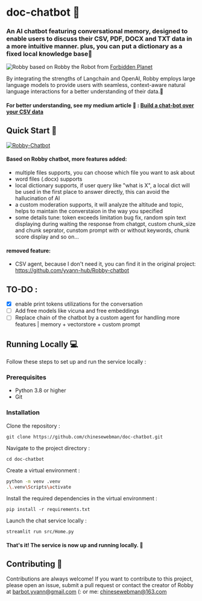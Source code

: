 # doc-chatbot 🤖

### An AI chatbot featuring conversational memory, designed to enable users to discuss their CSV, PDF, DOCX and TXT data in a more intuitive manner. plus, you can put a dictionary as a fixed local knowledge base📄
![Robby](robby-pic.png)
based on Robby the Robot from [Forbidden Planet](https://youtu.be/bflfQN_YsTM)

By integrating the strengths of Langchain and OpenAI, Robby employs large language models to provide users with seamless, 
context-aware natural language interactions for a better understanding of their data.🧠
#### For better understanding, see my medium article 🖖 : [Build a chat-bot over your CSV data](https://medium.com/@yvann-hub/build-a-chatbot-on-your-csv-data-with-langchain-and-openai-ed121f85f0cd)
## Quick Start 🚀

[![Robby-Chatbot](https://img.shields.io/static/v1?label=Robby-Chatbot&message=Visit%20Website&color=ffffff&labelColor=ADD8E6&style=for-the-badge)](https://robby-chatbot.com)

#### Based on Robby chatbot, more features added:
- multiple files supports, you can choose which file you want to ask about
- word files (.docx) supports
- local dictionary supports, if user query like "what is X", a local dict will be used in the first place to answer directly, this can avoid the hallucination of AI
- a custom moderation supports, it will analyze the altitude and topic, helps to maintain the converstaion in the way you specified
- some details tune: token exceeds limitation bug fix, random spin text displaying during waiting the response from chatgpt, custom chunk_size and chunk seprator, cunstom prompt with or without keywords, chunk score display and so on...

#### removed feature:
- CSV agent, because I don't need it, you can find it in the original project: https://github.com/yvann-hub/Robby-chatbot

## TO-DO :
- [x] enable print tokens utilizations for the conversation
- [ ] Add free models like vicuna and free embeddings
- [ ] Replace chain of the chatbot by a custom agent for handling more features | memory + vectorstore + custom prompt

## Running Locally 💻
Follow these steps to set up and run the service locally :

### Prerequisites
- Python 3.8 or higher
- Git

### Installation
Clone the repository :

`git clone https://github.com/chinesewebman/doc-chatbot.git`


Navigate to the project directory :

`cd doc-chatbot`


Create a virtual environment :
```bash
python -m venv .venv
.\.venv\Scripts\activate
```

Install the required dependencies in the virtual environment :

`pip install -r requirements.txt`


Launch the chat service locally :

`streamlit run src/Home.py`

#### That's it! The service is now up and running locally. 🤗

## Contributing 🙌
Contributions are always welcome! If you want to contribute to this project, please open an issue, submit a pull request or contact the creator of Robby at barbot.yvann@gmail.com (: or me: chinesewebman@163.com


